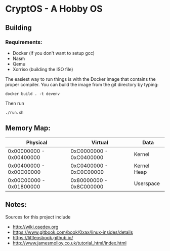 # CryptOS - A Hobby OS
## Building

### Requirements:
- Docker (if you don't want to setup gcc)
- Nasm
- Qemu
- Xorriso (building the ISO file)


The easiest way to run things is with the Docker image that contains the proper compiler. You can build the image from the git directory by typing:

`docker build . -t devenv`

Then run

`./run.sh`

## Memory Map:



| Physical                	| Virtual                 	| Data        	|
|-------------------------	|-------------------------	|-------------	|
| 0x00000000 - 0x00400000 	| 0xC0000000 - 0xC0400000 	| Kernel      	|
| 0x00400000 - 0x00C00000 	| 0xC0400000 - 0xC0C00000 	| Kernel Heap 	|
| 0x00C00000 - 0x01800000 	| 0x80000000 - 0x8C000000 	| Userspace   	|

## Notes:
Sources for this project include
  - http://wiki.osedev.org
  - https://www.gitbook.com/book/0xax/linux-insides/details
  - https://littleosbook.github.io/
  - http://www.jamesmolloy.co.uk/tutorial_html/index.html
